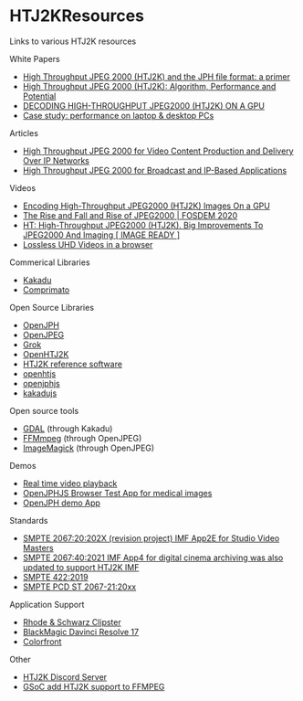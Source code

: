 # HTJ2KResources
Links to various HTJ2K resources

White Papers
* [High Throughput JPEG 2000 (HTJ2K) and the JPH file format: a primer](https://ds.jpeg.org/whitepapers/jpeg-htj2k-whitepaper.pdf)
* [High Throughput JPEG 2000 (HTJ2K): Algorithm, Performance and Potential](https://www.htj2k.com/wp-content/uploads/white-paper.pdf)
* [DECODING HIGH-THROUGHPUT JPEG2000 (HTJ2K) ON A GPU](https://kakadusoftware.com/wp-content/uploads/ICIP2019_GPU.pdf)
* [Case study: performance on laptop & desktop PCs](https://ds.jpeg.org/documents/jpeg2000/wg1n100269-096-COM-JPEG_Case_Study_HTJ2K_performance_on_laptop_desktop_PCs.pdf)

Articles
* [High Throughput JPEG 2000 for Video Content Production and Delivery Over IP Networks](https://www.frontiersin.org/articles/10.3389/frsip.2022.885644/full)
* [High Throughput JPEG 2000 for Broadcast and IP-Based Applications](https://ieeexplore.ieee.org/document/9424052)

Videos
* [Encoding High-Throughput JPEG2000 (HTJ2K) Images On a GPU](https://www.youtube.com/watch?v=iw-1WYzutB4)
* [The Rise and Fall and Rise of JPEG2000 | FOSDEM 2020](https://www.youtube.com/watch?v=UGXeRx0Tic4)
* [HT: High-Throughput JPEG2000 (HTJ2K). Big Improvements To JPEG2000 And Imaging [ IMAGE READY ]](https://www.youtube.com/watch?v=Jvb3mUCyHH0)
* [Lossless UHD Videos in a browser](https://www.w3.org/2021/03/media-production-workshop/talks/pierre-anthony-lemieux-media-production.html)

Commerical Libraries
* [Kakadu](https://kakadusoftware.com)
* [Comprimato](https://comprimato.com)

Open Source Libraries
* [OpenJPH](https://github.com/aous72/OpenJPH)
* [OpenJPEG](https://github.com/uclouvain/openjpeg)
* [Grok](https://github.com/GrokImageCompression/grok)
* [OpenHTJ2K](https://github.com/osamu620/OpenHTJ2K)
* [HTJ2K reference software](https://gitlab.com/wg1/htj2k-rs/)
* [openhtjs](https://github.com/sandflow/openhtjs)
* [openjphjs](https://github.com/chafey/openjphjs)
* [kakadujs](https://github.com/chafey/kakadujs/)

Open source tools
* [GDAL](https://gdal.org/) (through Kakadu)
* [FFMmpeg](https://ffmpeg.org/) (through OpenJPEG)
* [ImageMagick](https://imagemagick.org/) (through OpenJPEG)

Demos
* [Real time video playback](https://demo.noproxy.cloud/)
* [OpenJPHJS Browser Test App for medical images](https://chafey.github.io/openjphjs/test/browser/index.html)
* [OpenJPH demo App](https://openjph.org/javascript/demo.html)

Standards
* [SMPTE 2067:20:202X (revision project) IMF App2E for Studio Video Masters](https://github.com/SMPTE/st2067-21/blob/main/35PM-CD-ST-2067-21-IMFApp2E-Rev-2021-11-26(clean)-PCD.pdf)
* [SMPTE 2067:40:2021 IMF App4 for digital cinema archiving was also updated to support HTJ2K IMF](https://ieeexplore.ieee.org/abstract/document/9576684)
* [SMPTE 422:2019](https://ieeexplore.ieee.org/document/8984770)
* [SMPTE PCD ST 2067-21:20xx](https://raw.githubusercontent.com/SMPTE/st2067-21/main/35PM-CD-ST-2067-21-IMFApp2E-Rev-2021-11-26(clean)-PCD.pdf)

Application Support
* [Rhode & Schwarz Clipster](https://www.rohde-schwarz.com/us/products/broadcast-and-media/media-mastering/rs-clipster_63493-229148.html)
* [BlackMagic Davinci Resolve 17](https://www.blackmagicdesign.com/products/davinciresolve/)
* [Colorfront](https://colorfront.com/)

Other
* [HTJ2K Discord Server](https://discord.gg/U4Zbq7RGDn)
* [GSoC add HTJ2K support to FFMPEG](https://trac.ffmpeg.org/wiki/SponsoringPrograms/GSoC/2022#AddsupportforPart15totheJPEG2000decoder)

